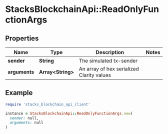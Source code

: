 # StacksBlockchainApi::ReadOnlyFunctionArgs

## Properties

| Name | Type | Description | Notes |
| ---- | ---- | ----------- | ----- |
| **sender** | **String** | The simulated tx-sender |  |
| **arguments** | **Array&lt;String&gt;** | An array of hex serialized Clarity values |  |

## Example

```ruby
require 'stacks_blockchain_api_client'

instance = StacksBlockchainApi::ReadOnlyFunctionArgs.new(
  sender: null,
  arguments: null
)
```

